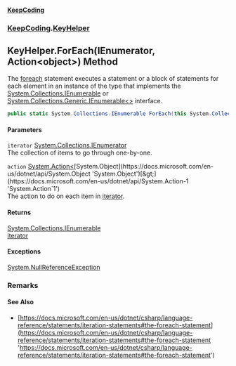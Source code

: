 #### [KeepCoding](index.md 'index')
### [KeepCoding](KeepCoding.md 'KeepCoding').[KeyHelper](KeyHelper.md 'KeepCoding.KeyHelper')
## KeyHelper.ForEach(IEnumerator, Action&lt;object&gt;) Method
The [foreach](https://docs.microsoft.com/en-us/dotnet/csharp/language-reference/keywords/foreach 'https://docs.microsoft.com/en-us/dotnet/csharp/language-reference/keywords/foreach') statement executes a statement or a block of statements for each element in an instance of the type that implements the [System.Collections.IEnumerable](https://docs.microsoft.com/en-us/dotnet/api/System.Collections.IEnumerable 'System.Collections.IEnumerable') or [System.Collections.Generic.IEnumerable&lt;&gt;](https://docs.microsoft.com/en-us/dotnet/api/System.Collections.Generic.IEnumerable-1 'System.Collections.Generic.IEnumerable`1') interface.  
```csharp
public static System.Collections.IEnumerable ForEach(this System.Collections.IEnumerator iterator, System.Action<object> action);
```
#### Parameters
<a name='KeepCoding.KeyHelper.ForEach(System.Collections.IEnumerator.System.Action.object.).iterator'></a>
`iterator` [System.Collections.IEnumerator](https://docs.microsoft.com/en-us/dotnet/api/System.Collections.IEnumerator 'System.Collections.IEnumerator')  
The collection of items to go through one-by-one.
  
<a name='KeepCoding.KeyHelper.ForEach(System.Collections.IEnumerator.System.Action.object.).action'></a>
`action` [System.Action&lt;](https://docs.microsoft.com/en-us/dotnet/api/System.Action-1 'System.Action`1')[System.Object](https://docs.microsoft.com/en-us/dotnet/api/System.Object 'System.Object')[&gt;](https://docs.microsoft.com/en-us/dotnet/api/System.Action-1 'System.Action`1')  
The action to do on each item in [iterator](KeyHelper.ForEach.RR2Ok2toLqUIE6OGy4OFiw.md#KeepCoding.KeyHelper.ForEach(System.Collections.IEnumerator.System.Action.object.).iterator 'KeepCoding.KeyHelper.ForEach(System.Collections.IEnumerator, System.Action&lt;object&gt;).iterator').
  
#### Returns
[System.Collections.IEnumerable](https://docs.microsoft.com/en-us/dotnet/api/System.Collections.IEnumerable 'System.Collections.IEnumerable')  
[iterator](KeyHelper.ForEach.RR2Ok2toLqUIE6OGy4OFiw.md#KeepCoding.KeyHelper.ForEach(System.Collections.IEnumerator.System.Action.object.).iterator 'KeepCoding.KeyHelper.ForEach(System.Collections.IEnumerator, System.Action&lt;object&gt;).iterator')
#### Exceptions
[System.NullReferenceException](https://docs.microsoft.com/en-us/dotnet/api/System.NullReferenceException 'System.NullReferenceException')  
### Remarks
#### See Also
- [https://docs.microsoft.com/en-us/dotnet/csharp/language-reference/statements/iteration-statements#the-foreach-statement](https://docs.microsoft.com/en-us/dotnet/csharp/language-reference/statements/iteration-statements#the-foreach-statement 'https://docs.microsoft.com/en-us/dotnet/csharp/language-reference/statements/iteration-statements#the-foreach-statement')
